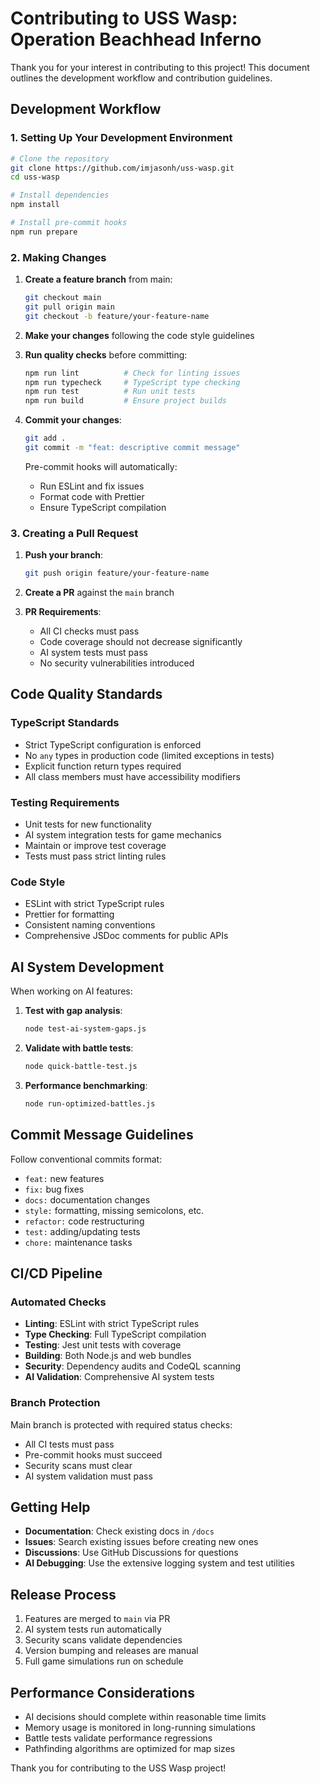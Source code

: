 # Contributing to USS Wasp: Operation Beachhead Inferno

Thank you for your interest in contributing to this project! This document outlines the development workflow and contribution guidelines.

## Development Workflow

### 1. Setting Up Your Development Environment

```bash
# Clone the repository
git clone https://github.com/imjasonh/uss-wasp.git
cd uss-wasp

# Install dependencies
npm install

# Install pre-commit hooks
npm run prepare
```

### 2. Making Changes

1. **Create a feature branch** from main:
   ```bash
   git checkout main
   git pull origin main
   git checkout -b feature/your-feature-name
   ```

2. **Make your changes** following the code style guidelines

3. **Run quality checks** before committing:
   ```bash
   npm run lint          # Check for linting issues
   npm run typecheck     # TypeScript type checking
   npm run test          # Run unit tests
   npm run build         # Ensure project builds
   ```

4. **Commit your changes**:
   ```bash
   git add .
   git commit -m "feat: descriptive commit message"
   ```
   
   Pre-commit hooks will automatically:
   - Run ESLint and fix issues
   - Format code with Prettier
   - Ensure TypeScript compilation

### 3. Creating a Pull Request

1. **Push your branch**:
   ```bash
   git push origin feature/your-feature-name
   ```

2. **Create a PR** against the `main` branch

3. **PR Requirements**:
   - All CI checks must pass
   - Code coverage should not decrease significantly
   - AI system tests must pass
   - No security vulnerabilities introduced

## Code Quality Standards

### TypeScript Standards
- Strict TypeScript configuration is enforced
- No `any` types in production code (limited exceptions in tests)
- Explicit function return types required
- All class members must have accessibility modifiers

### Testing Requirements
- Unit tests for new functionality
- AI system integration tests for game mechanics
- Maintain or improve test coverage
- Tests must pass strict linting rules

### Code Style
- ESLint with strict TypeScript rules
- Prettier for formatting
- Consistent naming conventions
- Comprehensive JSDoc comments for public APIs

## AI System Development

When working on AI features:

1. **Test with gap analysis**:
   ```bash
   node test-ai-system-gaps.js
   ```

2. **Validate with battle tests**:
   ```bash
   node quick-battle-test.js
   ```

3. **Performance benchmarking**:
   ```bash
   node run-optimized-battles.js
   ```

## Commit Message Guidelines

Follow conventional commits format:
- `feat:` new features
- `fix:` bug fixes
- `docs:` documentation changes
- `style:` formatting, missing semicolons, etc.
- `refactor:` code restructuring
- `test:` adding/updating tests
- `chore:` maintenance tasks

## CI/CD Pipeline

### Automated Checks
- **Linting**: ESLint with strict TypeScript rules
- **Type Checking**: Full TypeScript compilation
- **Testing**: Jest unit tests with coverage
- **Building**: Both Node.js and web bundles
- **Security**: Dependency audits and CodeQL scanning
- **AI Validation**: Comprehensive AI system tests

### Branch Protection
Main branch is protected with required status checks:
- All CI tests must pass
- Pre-commit hooks must succeed
- Security scans must clear
- AI system validation must pass

## Getting Help

- **Documentation**: Check existing docs in `/docs`
- **Issues**: Search existing issues before creating new ones
- **Discussions**: Use GitHub Discussions for questions
- **AI Debugging**: Use the extensive logging system and test utilities

## Release Process

1. Features are merged to `main` via PR
2. AI system tests run automatically
3. Security scans validate dependencies
4. Version bumping and releases are manual
5. Full game simulations run on schedule

## Performance Considerations

- AI decisions should complete within reasonable time limits
- Memory usage is monitored in long-running simulations
- Battle tests validate performance regressions
- Pathfinding algorithms are optimized for map sizes

Thank you for contributing to the USS Wasp project!